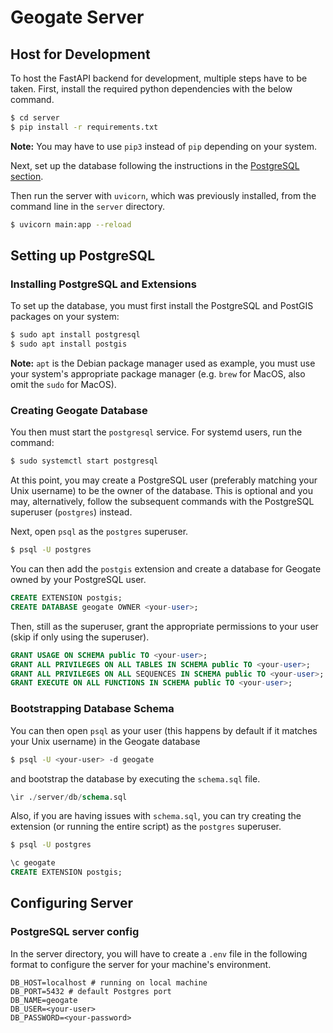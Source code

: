 # Geogate Server
## Host for Development
To host the FastAPI backend for development, multiple steps have to be taken. First, install the required python dependencies with the below command.
```bash
$ cd server
$ pip install -r requirements.txt
```
**Note:** You may have to use `pip3` instead of `pip` depending on your system.

Next, set up the database following the instructions in the [PostgreSQL section](#setting-up-postgresql).

Then run the server with `uvicorn`, which was previously installed, from the command line in the `server` directory.
```bash
$ uvicorn main:app --reload
```

## Setting up PostgreSQL
### Installing PostgreSQL and Extensions
To set up the database, you must first install the PostgreSQL and PostGIS packages on your system:
```bash
$ sudo apt install postgresql
$ sudo apt install postgis
```
**Note:** `apt` is the Debian package manager used as example, you must use your system's appropriate package manager (e.g. `brew` for MacOS, also omit the `sudo` for MacOS).

### Creating Geogate Database
You then must start the `postgresql` service. For systemd users, run the command:
```bash
$ sudo systemctl start postgresql
```
At this point, you may create a PostgreSQL user (preferably matching your Unix username) to be the owner of the database. This is optional and you may, alternatively, follow the subsequent commands with the PostgreSQL superuser (`postgres`) instead.

Next, open `psql` as the `postgres` superuser.
```bash
$ psql -U postgres
```
You can then add the `postgis` extension and create a database for Geogate owned by your PostgreSQL user.
```sql
CREATE EXTENSION postgis;
CREATE DATABASE geogate OWNER <your-user>;
```
Then, still as the superuser, grant the appropriate permissions to your user (skip if only using the superuser).
```sql
GRANT USAGE ON SCHEMA public TO <your-user>;
GRANT ALL PRIVILEGES ON ALL TABLES IN SCHEMA public TO <your-user>;
GRANT ALL PRIVILEGES ON ALL SEQUENCES IN SCHEMA public TO <your-user>;
GRANT EXECUTE ON ALL FUNCTIONS IN SCHEMA public TO <your-user>;
```

### Bootstrapping Database Schema
You can then open `psql` as your user (this happens by default if it matches your Unix username) in the Geogate database
```bash
$ psql -U <your-user> -d geogate
```
and bootstrap the database by executing the `schema.sql` file.
```sql
\ir ./server/db/schema.sql
```
Also, if you are having issues with `schema.sql`, you can try creating the extension (or running the entire script) as the `postgres` superuser.
```bash
$ psql -U postgres
```
```sql
\c geogate
CREATE EXTENSION postgis;
```

## Configuring Server
### PostgreSQL server config
In the server directory, you will have to create a `.env` file in the following format to configure the server for your machine's environment.
```dotenv
DB_HOST=localhost # running on local machine
DB_PORT=5432 # default Postgres port
DB_NAME=geogate
DB_USER=<your-user>
DB_PASSWORD=<your-password>
```
